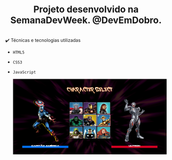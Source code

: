 <h1 align="center">Projeto desenvolvido na SemanaDevWeek. @DevEmDobro.</h1>
 
<br>
✔️ Técnicas e tecnologias utilizadas

- ``HTML5``
- ``CSS3``
- ``JavaScript``
  
  
  <img src="https://github.com/TalitaSalless/Projeto-Marvel-DevWeek/blob/main/fullpage-projeto.png"/>


